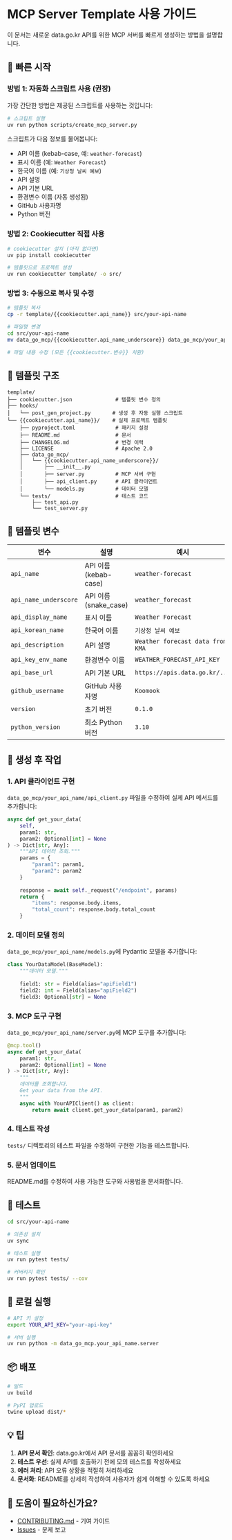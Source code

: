 # MCP Server Template 사용 가이드

이 문서는 새로운 data.go.kr API를 위한 MCP 서버를 빠르게 생성하는 방법을 설명합니다.

## 🚀 빠른 시작

### 방법 1: 자동화 스크립트 사용 (권장)

가장 간단한 방법은 제공된 스크립트를 사용하는 것입니다:

```bash
# 스크립트 실행
uv run python scripts/create_mcp_server.py
```

스크립트가 다음 정보를 물어봅니다:
- API 이름 (kebab-case, 예: `weather-forecast`)
- 표시 이름 (예: `Weather Forecast`)
- 한국어 이름 (예: `기상청 날씨 예보`)
- API 설명
- API 기본 URL
- 환경변수 이름 (자동 생성됨)
- GitHub 사용자명
- Python 버전

### 방법 2: Cookiecutter 직접 사용

```bash
# cookiecutter 설치 (아직 없다면)
uv pip install cookiecutter

# 템플릿으로 프로젝트 생성
uv run cookiecutter template/ -o src/
```

### 방법 3: 수동으로 복사 및 수정

```bash
# 템플릿 복사
cp -r template/{{cookiecutter.api_name}} src/your-api-name

# 파일명 변경
cd src/your-api-name
mv data_go_mcp/{{cookiecutter.api_name_underscore}} data_go_mcp/your_api_name

# 파일 내용 수정 (모든 {{cookiecutter.변수}} 치환)
```

## 📁 템플릿 구조

```
template/
├── cookiecutter.json              # 템플릿 변수 정의
├── hooks/
│   └── post_gen_project.py       # 생성 후 자동 실행 스크립트
└── {{cookiecutter.api_name}}/    # 실제 프로젝트 템플릿
    ├── pyproject.toml             # 패키지 설정
    ├── README.md                  # 문서
    ├── CHANGELOG.md               # 변경 이력
    ├── LICENSE                    # Apache 2.0
    ├── data_go_mcp/
    │   └── {{cookiecutter.api_name_underscore}}/
    │       ├── __init__.py
    │       ├── server.py          # MCP 서버 구현
    │       ├── api_client.py      # API 클라이언트
    │       └── models.py          # 데이터 모델
    └── tests/                     # 테스트 코드
        ├── test_api.py
        └── test_server.py
```

## 🔧 템플릿 변수

| 변수 | 설명 | 예시 |
|------|------|------|
| `api_name` | API 이름 (kebab-case) | `weather-forecast` |
| `api_name_underscore` | API 이름 (snake_case) | `weather_forecast` |
| `api_display_name` | 표시 이름 | `Weather Forecast` |
| `api_korean_name` | 한국어 이름 | `기상청 날씨 예보` |
| `api_description` | API 설명 | `Weather forecast data from KMA` |
| `api_key_env_name` | 환경변수 이름 | `WEATHER_FORECAST_API_KEY` |
| `api_base_url` | API 기본 URL | `https://apis.data.go.kr/...` |
| `github_username` | GitHub 사용자명 | `Koomook` |
| `version` | 초기 버전 | `0.1.0` |
| `python_version` | 최소 Python 버전 | `3.10` |

## 📝 생성 후 작업

### 1. API 클라이언트 구현

`data_go_mcp/your_api_name/api_client.py` 파일을 수정하여 실제 API 메서드를 추가합니다:

```python
async def get_your_data(
    self,
    param1: str,
    param2: Optional[int] = None
) -> Dict[str, Any]:
    """API 데이터 조회."""
    params = {
        "param1": param1,
        "param2": param2
    }
    
    response = await self._request("/endpoint", params)
    return {
        "items": response.body.items,
        "total_count": response.body.total_count
    }
```

### 2. 데이터 모델 정의

`data_go_mcp/your_api_name/models.py`에 Pydantic 모델을 추가합니다:

```python
class YourDataModel(BaseModel):
    """데이터 모델."""
    
    field1: str = Field(alias="apiField1")
    field2: int = Field(alias="apiField2")
    field3: Optional[str] = None
```

### 3. MCP 도구 구현

`data_go_mcp/your_api_name/server.py`에 MCP 도구를 추가합니다:

```python
@mcp.tool()
async def get_your_data(
    param1: str,
    param2: Optional[int] = None
) -> Dict[str, Any]:
    """
    데이터를 조회합니다.
    Get your data from the API.
    """
    async with YourAPIClient() as client:
        return await client.get_your_data(param1, param2)
```

### 4. 테스트 작성

`tests/` 디렉토리의 테스트 파일을 수정하여 구현한 기능을 테스트합니다.

### 5. 문서 업데이트

README.md를 수정하여 사용 가능한 도구와 사용법을 문서화합니다.

## 🧪 테스트

```bash
cd src/your-api-name

# 의존성 설치
uv sync

# 테스트 실행
uv run pytest tests/

# 커버리지 확인
uv run pytest tests/ --cov
```

## 🏃 로컬 실행

```bash
# API 키 설정
export YOUR_API_KEY="your-api-key"

# 서버 실행
uv run python -m data_go_mcp.your_api_name.server
```

## 📦 배포

```bash
# 빌드
uv build

# PyPI 업로드
twine upload dist/*
```

## 💡 팁

1. **API 문서 확인**: data.go.kr에서 API 문서를 꼼꼼히 확인하세요
2. **테스트 우선**: 실제 API를 호출하기 전에 모의 테스트를 작성하세요
3. **에러 처리**: API 오류 상황을 적절히 처리하세요
4. **문서화**: README를 상세히 작성하여 사용자가 쉽게 이해할 수 있도록 하세요

## 🤝 도움이 필요하신가요?

- [CONTRIBUTING.md](CONTRIBUTING.md) - 기여 가이드
- [Issues](https://github.com/Koomook/data-go-mcp-servers/issues) - 문제 보고